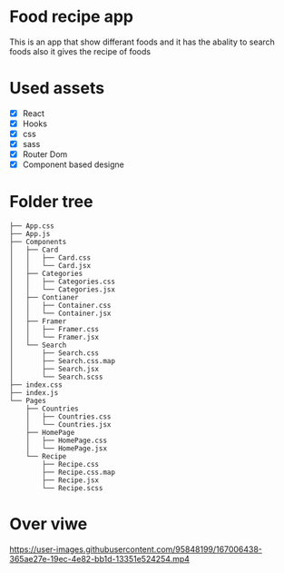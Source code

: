 # Food recipe app

This is an app that show differant foods and it has the abality to search foods also it gives the recipe of foods

# Used assets

- [x] React
- [x] Hooks
- [x] css
- [x] sass
- [x] Router Dom
- [x] Component based designe

# Folder tree
```
├── App.css
├── App.js
├── Components
│   ├── Card
│   │   ├── Card.css
│   │   └── Card.jsx
│   ├── Categories
│   │   ├── Categories.css
│   │   └── Categories.jsx
│   ├── Contianer
│   │   ├── Container.css
│   │   └── Container.jsx
│   ├── Framer
│   │   ├── Framer.css
│   │   └── Framer.jsx
│   └── Search
│       ├── Search.css
│       ├── Search.css.map
│       ├── Search.jsx
│       └── Search.scss
├── index.css
├── index.js
└── Pages
    ├── Countries
    │   ├── Countries.css
    │   └── Countries.jsx
    ├── HomePage
    │   ├── HomePage.css
    │   └── HomePage.jsx
    └── Recipe
        ├── Recipe.css
        ├── Recipe.css.map
        ├── Recipe.jsx
        └── Recipe.scss
```
# Over viwe

https://user-images.githubusercontent.com/95848199/167006438-365ae27e-19ec-4e82-bb1d-13351e524254.mp4

